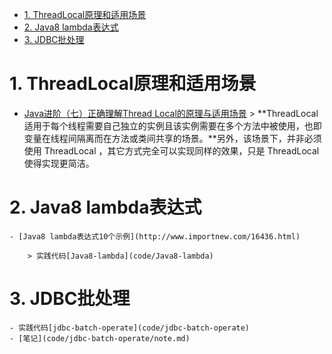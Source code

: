 <!-- TOC -->

- [1. ThreadLocal原理和适用场景](#1-threadlocal原理和适用场景)
- [2. Java8 lambda表达式](#2-java8-lambda表达式)
- [3. JDBC批处理](#3-jdbc批处理)

<!-- /TOC -->
# 1. ThreadLocal原理和适用场景
   - [Java进阶（七）正确理解Thread Local的原理与适用场景](http://www.jasongj.com/java/threadlocal/)
    > **ThreadLocal 适用于每个线程需要自己独立的实例且该实例需要在多个方法中被使用，也即变量在线程间隔离而在方法或类间共享的场景。**另外，该场景下，并非必须使用 ThreadLocal ，其它方式完全可以实现同样的效果，只是 ThreadLocal 使得实现更简洁。
# 2. Java8 lambda表达式
    - [Java8 lambda表达式10个示例](http://www.importnew.com/16436.html)

        > 实践代码[Java8-lambda](code/Java8-lambda)

# 3. JDBC批处理
    - 实践代码[jdbc-batch-operate](code/jdbc-batch-operate)
    - [笔记](code/jdbc-batch-operate/note.md)